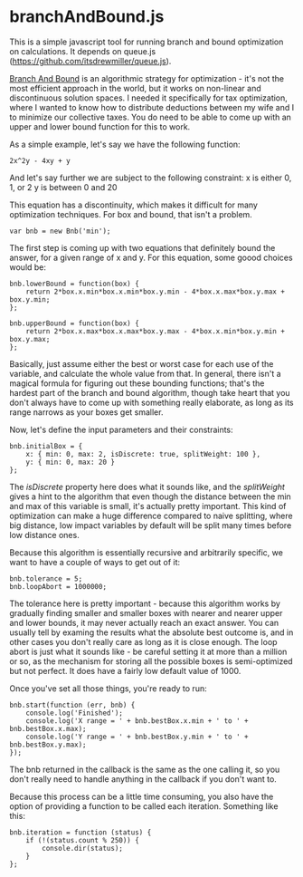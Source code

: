 branchAndBound.js
=================

This is a simple javascript tool for running branch and bound optimization on calculations.  It depends on queue.js (https://github.com/itsdrewmiller/queue.js).

[Branch And Bound][wikipedia] is an algorithmic strategy for optimization - it's not the most efficient approach in the world, but it works on non-linear and discontinuous solution spaces.  I needed it specifically for tax optimization, where I wanted to know how to distribute deductions between my wife and I to minimize our collective taxes.  You do need to be able to come up with an upper and lower bound function for this to work.

[wikipedia]: http://en.wikipedia.org/wiki/Branch_and_bound

As a simple example, let's say we have the following function:

    2x^2y - 4xy + y

And let's say further we are subject to the following constraint:
x is either 0, 1, or 2
y is between 0 and 20

This equation has a discontinuity, which makes it difficult for many optimization techniques.  For box and bound, that isn't a problem.

    var bnb = new Bnb('min');

The first step is coming up with two equations that definitely bound the answer, for a given range of x and y.  For this equation, some goood choices would be:

    bnb.lowerBound = function(box) {
        return 2*box.x.min*box.x.min*box.y.min - 4*box.x.max*box.y.max + box.y.min;
    };

    bnb.upperBound = function(box) {
        return 2*box.x.max*box.x.max*box.y.max - 4*box.x.min*box.y.min + box.y.max;
    };


Basically, just assume either the best or worst case for each use of the variable, and calculate the whole value from that.  In general, there isn't a magical formula for figuring out these bounding functions; that's the hardest part of the branch and bound algorithm, though take heart that you don't always have to come up with something really elaborate, as long as its range narrows as your boxes get smaller.

Now, let's define the input parameters and their constraints:

    bnb.initialBox = { 
        x: { min: 0, max: 2, isDiscrete: true, splitWeight: 100 }, 
        y: { min: 0, max: 20 }
    };

The *isDiscrete* property here does what it sounds like, and the *splitWeight* gives a hint to the algorithm that even though the distance between the min and max of this variable is small, it's actually pretty important.  This kind of optimization can make a huge difference compared to naive splitting, where big distance, low impact variables by default will be split many times before low distance ones.

Because this algorithm is essentially recursive and arbitrarily specific, we want to have a couple of ways to get out of it:

    bnb.tolerance = 5;
    bnb.loopAbort = 1000000;

The tolerance here is pretty important - because this algorithm works by gradually finding smaller and smaller boxes with nearer and nearer upper and lower bounds, it may never actually reach an exact answer.  You can usually tell by examing the results what the absolute best outcome is, and in other cases you don't really care as long as it is close enough.  The loop abort is just what it sounds like - be careful setting it at more than a million or so, as the mechanism for storing all the possible boxes is semi-optimized but not perfect.  It does have a fairly low default value of 1000.

Once you've set all those things, you're ready to run:

    bnb.start(function (err, bnb) {
        console.log('Finished');
        console.log('X range = ' + bnb.bestBox.x.min + ' to ' + bnb.bestBox.x.max);
        console.log('Y range = ' + bnb.bestBox.y.min + ' to ' + bnb.bestBox.y.max);
    });

The bnb returned in the callback is the same as the one calling it, so you don't really need to handle anything in the callback if you don't want to.

Because this process can be a little time consuming, you also have the option of providing a function to be called each iteration.  Something like this:

    bnb.iteration = function (status) {
        if (!(status.count % 250)) {
            console.dir(status);
        }
    };

